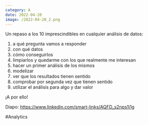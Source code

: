 ```yaml
--- 
category: A 
date: 2022-04-20 
image: /2022-04-20_2.png 
--- 
```


Un repaso a los 10 imprescindibles en cualquier análisis de datos:

1) a qué pregunta vamos a responder 
2) con qué datos 
3) cómo conseguirlos 
4) limpiarlos y quedarme con los que realmente me interesan 
5) hacer un primer análisis de los mismos 
6) modelizar 
7) ver que los resultados tienen sentido 
8) comprobar por segunda vez que tienen sentido 
9) utilizar el análisis para algo y dar valor 

¡A por ello!

Diapo: https://www.linkedin.com/smart-links/AQFD_s2nps1j1g

#Analytics